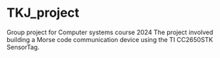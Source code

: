 # TKJ_project
Group project for Computer systems course 2024
The project involved building a Morse code communication device using the TI CC2650STK SensorTag.
